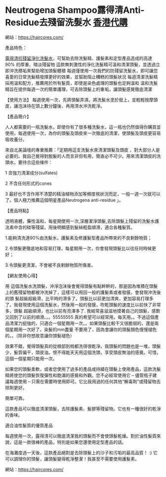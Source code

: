 # Neutrogena Shampoo露得清Anti-Residue去殘留洗髮水  [香港代購](https://haircores.com/)

網站：https://haircores.com/

產品特色：

[露得清抗殘留淨化洗髮水](https://haircores.com/neutrogena-shampoo%e9%9c%b2%e5%be%97%e6%b8%85anti-residue%e5%8e%bb%e6%ae%98%e7%95%99%e6%b4%97%e9%ab%ae%e6%b0%b4/)，可幫助去除洗髮精、護髮素和定型產品造成的高達 90% 的厚重、暗淡殘留物
這款無刺激性的淨化洗髮精可溫和清潔頭髮，並透過立即沖洗積垢來幫助增加頭髮體積
每週僅使用一次我們的防殘留洗髮水，即可讓您喜愛的日常洗髮精發揮更好的效果，並幫助阻止糟糕的頭髮狀況
每週清潔洗髮精採用溫和配方，推薦用於所有髮質，即使是染色處理的頭髮也足夠溫和
溫和洗髮精旨在提供每週一次的簡單護理，可去除頭髮上的重垢，讓頭髮感覺徹底清潔
 

【使用方法】 每週使用一次，先將頭髮弄濕，將洗髮水塗於發上，並輕輕按摩頭皮，讓泡沫待在頭上數分鐘後，再用清水沖洗乾淨。

【產品簡介】

人人都需要的一瓶洗髮水，即使你有了很多種洗髮水，這一瓶也仍然值得你購買並使用，每週使用一次，為你的頭髮及頭皮來一次徹底的清潔，使頭髮及頭皮更容易吸收養分。

來自北美論壇的專業推薦：「定期用這支洗髮水來清潔頭髮及頭皮 ，對大部分人是必要的。我自己覺得對脫髮的人而言非但有用，簡直必不可少。用來清潔頭皮的洗頭水，要待合這些條件：

1 含強力清潔成分(sulfates)

2 不含任何形式的cones

3 最好也不含作用不清楚的精油植物添加等頻度視狀況而定，一般一週一次就可以了。個人極力推薦這個明星產品Neutrogena anti-residue 」。

【產品特點】

透明液體，藥性溫和，每星期使用一次,深層潔淨頭髮,去除頭髮上殘留的洗髮水護法素中含的硅等殘留。用後明顯感到髮絲輕盈順滑，適合各種髮質。

1.能夠清洗達90%由洗髮水，護髮素及修護髮型產品所帶來的不良剩餘物質；

2.令頭髮更徹底地和容易打理，每星期用一次，你會發現頭髮比以往任何時候更好；

3.令頭髮更清潔，不會被不良剩餘物質所傷害。

 

【網友使用心得】

用 這個洗髮水洗頭髮，沖淨泡沫後會覺得頭髮有點幹幹的，那是因為堆積在頭髮上的舊殘留物都被沖洗掉了，這樣可以用回一般的護髮素或者發膜，會發現沖洗後的頭 髮超級超級滑，比平時的滑多了。頭髮比以前更加清爽，更加容易打理多了。我發現使用這個洗髮水，然後用一般的發膜，吹乾頭髮的速度比以前快了非常多，頭髮 超級順滑，也比以前有亮澤多了. 我經常喜滋滋地摸著自己的頭髮，感歎又回到了以前的順滑。。。55555555 真的希望可以經常用，每天用。。不過這個產品清潔力挺強的，只適合一個星期用一次。。如果頭髮比較干又很脆弱的，還是兩個星期用一次好了。染髮的mm盡量 不要用了，因為會讓你的頭髮顏色慢慢褪色的。。（除非你想故意讓你頭髮褪色）

效果不錯，覺得頭髮真的從根部到梢都洗得很乾淨。我頭髮的問題也是一堆，頭髮少，髮質偏干，頭皮油。恨不得能天天用這個洗頭，享受頭皮無油的感覺。可惜，這個一個星期只能用一次。

如果您的頭髮柔軟，或者您使用了過多的產品或持續在頭髮上使用產品，這款洗髮精將使您的頭髮恢復彈性和飽滿的感覺和外觀。您不必經常使用它 – 儘管瓶子建議每週使用 – 只需在需要時使用即可。它比我用過的任何其他“解毒劑”或殘留物去除劑更好。

簡單可靠。

這款產品可以徹底清潔頭髮，去除護髮素、髮膠等殘留物。它也有一種很好的乾淨的香味。

適合油性髮質的優質產品

每週使用一次，露得清可以徹底清潔我的頭髮而不會使頭髮乾燥。對於油性髮質來說，這是一款很棒的產品，特別是如果您還使用定型產品的話。

在海灘度過一天後，這款產品絕對是去除頭髮上的沙子和污垢的最高品質！ :) 它可以調理你的頭髮，讓頭髮變得乾淨整潔！我甚至不需要使用護髮素。

網站：https://haircores.com/
